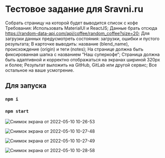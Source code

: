 # Тестовое задание для Sravni.ru

Собрать страницу на которой будет выводится список с кофе
Требования:
Использовать MaterialUI и ReactJS;
Данные брать отсюда https://random-data-api.com/api/coffee/random_coffee?size=20;
Для загрузки данных предусмотреть состояния: загрузки, ошибки и пустого результата;
В карточке выводить: название (blend_name), происхождение (origin) и теги (notes);
На странице должна быть фиксированная шапка с названием “Наш суперкофе“;
Страница должна быть адаптивной и корректно отображаться на экранах шириной 320px и более;
Результат выложить на GitHub, GitLab или другой сервис;
Все остальное на ваше усмотрение.

## Для запуска

### `npm i`
### `npm start`

![Снимок экрана от 2022-05-10 10-26-53](https://user-images.githubusercontent.com/84536856/167575321-8898c2c6-8ff7-4288-b096-9ed9ecf344db.png)

![Снимок экрана от 2022-05-10 10-27-48](https://user-images.githubusercontent.com/84536856/167575436-0f6e5a62-158d-40c6-a7df-2f2e4d0211f2.png)

![Снимок экрана от 2022-05-10 10-27-49](https://user-images.githubusercontent.com/84536856/167575568-1540e798-a3e8-43ed-a921-1d53d0d50638.png)

![Снимок экрана от 2022-05-10 10-28-58](https://user-images.githubusercontent.com/84536856/167575650-a8940557-464d-4fde-8f60-92ae8563ef1e.png)
